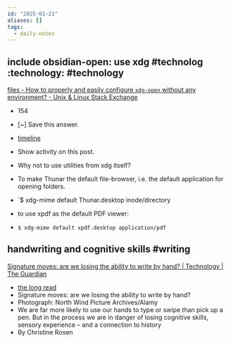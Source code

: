 ```yaml
---
id: "2025-01-21"
aliases: []
tags:
  - daily-notes
---
```


## include obsidian-open: use xdg #technolog :technology: #technology
[files - How to properly and easily configure `xdg-open` without any environment? - Unix & Linux Stack Exchange](https://unix.stackexchange.com/questions/36380/how-to-properly-and-easily-configure-xdg-open-without-any-environment)
- 154
- [~] Save this answer.
- [timeline](/posts/59088/timeline)
- Show activity on this post.
- Why not to use utilities from xdg itself?
- To make Thunar the default file-browser, i.e. the default application for opening folders.
- `$ xdg-mime default Thunar.desktop inode/directory

- to use xpdf as the default PDF viewer:

- `$ xdg-mime default xpdf.desktop application/pdf`
## handwriting and cognitive skills #writing
[Signature moves: are we losing the ability to write by hand? | Technology | The Guardian](https://www.theguardian.com/news/2025/jan/21/signature-moves-are-we-losing-the-ability-to-write-by-hand)
- [the long read](https://www.theguardian.com/news/series/the-long-read)
- Signature moves: are we losing the ability to write by hand? 
- Photograph: North Wind Picture Archives/Alamy
- We are far more likely to use our hands to type or swipe than pick up a pen. But in the process we are in danger of losing cognitive skills, sensory experience – and a connection to history
- By Christine Rosen

